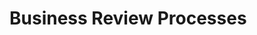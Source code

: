 # Business Review Processes

<!-- The majority of content created for your platform will not be published right away. Most likely, you will need to have your content go through a submission and approval process before the content should be published. Liferay DXP comes out-of-the-box with ready-to-handle review processes for your content.

## Livingstone's Review Processes {#livingstone}

The _Livingstone Hotels & Resorts_ web team has a number of employees that will need to create content across all of their sites:

* The Marketing Team will be constantly working to generate high-quality materials for the hotel group's various marketing campaigns.
* The Design Team will be working hard to create attractive and modern assets to be displayed on many of the hotel websites.
* The Content Creators at _Livingstone Life_ will be generating numerous blog posts and articles every day.

Team leads and Site Administrators need the power to review and request updates on content before it is published to a site. With Liferay's Workflow engine, Josiah can define a workflow definition and be notified when new content is ready to be reviewed.

## Workflow Definitions {#workflow}

Liferay DXP's built-in _Kaleo Workflow Engine_ allows administrators to define and enable business review processes on different resources across the platform. Liferay DXP provides a simple, default workflow definition called the _Single Approver_ workflow. This definition only requires one content reviewer to approve content. The reviewer can approve or reject new content as well as leave notes for updating.

A workflow definition has four key parts:

* *State*: Represents the state of a Workflow (e.g., submitted or approved)
* *Transition*: Determines where the Workflow goes next
* *Task*: Represents an actual task that needs to be fulfilled in the review process
* *Task Assignments*: Determines who will fulfill the Task

<br /><br />

<div class="key-point">
Key Point: <br />
A <strong>workflow</strong> is made up of at least four key components: States, Transitions, Tasks, and Task Assignments.
</div>

Administrators can create and configure which workflow processes are in place at the platform and site level. The high-level platform configuration and definition creation is done by going to `Control Panel → Workflow`. Here, Administrators can set the default workflow processes for every site on the platform.

<br />

<figure>
	<img src="../images/workflow.png" style="max-height:100%;" />
	<figcaption style="font-size: x-small">Fig.1 The default workflow found in the Control Panel</figcaption>
</figure>

<br />

Site-level configuration for workflow can be found by navigating to _`Site Administration → Configuration → Workflow`_. This section allows Site Administrators to choose which resources in a site will have a specific workflow process. If not changed, this section will simply display the default platform processes.

<figure>
	<img src="../images/site-workflow.png" style="max-height:100%;" />
	<figcaption style="font-size: x-small">Fig.2 Site-level workflow configuration</figcaption>
</figure>

<br />

In order to create Workflow Definitions, Administrators can either:

* Write new definitions in XML, and then add the files in the Workflow Definition section
* Use the Kaleo Designer graphical editor to build out the required definitions

<figure>
	<img src="../images/single-approver-xml.png" style="max-height:100%;" />
	<figcaption style="font-size: x-small">Fig.3 The XML file for the Single Approver workflow</figcaption>
</figure>

## Setting Workflow with Folder Restrictions {#folder}

<div class="key-point">
Key Point: <br />
<strong>Folder Restrictions</strong> must be configured in order to use Workflow processes on Web Content and Documents and Media.
</div>

By adding workflow definitions for these resources, Administrators have even more control over the review process. Both Web Content and Document Folders can be configured to use Restrictions, which include the following options:

* Use Restrictions and Workflow of the Parent Folder
* Define Specific Restrictions and Workflow for This Folder
* Default Workflow for This Folder

Restrictions allow administrators to choose specific Document Types or Structures that will be included in the folder in question. Adding a Workflow means that the specified Structures or Document Types will need to go through the Workflow process before being published. This adds a much more fine-grained level of control on what kind of Web Content or Documents need to go through for specific Workflow processes.

For example, an Administrator can create a new folder for HR documents and set the _Single Approver_ workflow on the folder so that all documents added to that folder will go through the Single Approver review process. 

<figure>
	<img src="../images/folder-restrictions.png" style="max-height:100%;" />
	<figcaption style="font-size: x-small">Fig.4 Adding the Single Approver workflow to a Document Folder</figcaption>
</figure>

## Walking Through the Review Process {#walk}

Let's take a look at the default definition again. Administrators can add the _Single Approver_ workflow for all newly-created Web Content. This can be done by:

* Setting the workflow definition for _Web Content Articles_ in _`Control Panel → Workflow → Process Builder → Configuration`_
* Setting the workflow definition for all Structures in the Web Content Home folder in a site

<div class="key-point">
Key Point: <br />
The <strong>Workflow definition</strong> can be set for any Asset type from the Control Panel.
</div>

<figure>
	<img src="../images/web-content-article.png" style="max-height:100%;" />
	<figcaption style="font-size: x-small">Fig.5 Assigning the Workflow definition for all Web Content Structures</figcaption>
</figure>

<br />

When Content Creators submit their content for publication, the articles enter a Review Task for a specific role or user to complete. In this case, the content review task is assigned to the Administrator by default. He or she will be notified of the pending task and can walk through a review of the content. The Administrator will see the notification in his or her user profile in the top right corner of the Liferay UI. The _User_ section contains these three Workflow sections:

* *My Workflow Tasks*: Where reviewers can access their queue of items to review
* *Notifications*: Where users receive notifications that can be set in Workflow Definitions
* *My Submissions*: Where users can see a list of their submissions and the status of a submission

<figure>
	<img src="../images/new-notification.png" style="max-height:30%;" />
	<figcaption style="font-size: x-small">Fig.6 Viewing notifications in the user menu</figcaption>
</figure>

<br />

When the Administrator clicks on the notification, he or she will be taken to his Notifications page, where he or she can go directly to the review dashboard and:

* Preview the content
* Edit the content 
* Add comments before accepting or rejecting the content
* See the activity history for the item in review

<figure>
	<img src="../images/other-options.png" style="max-height:40%;" />
	<figcaption style="font-size: x-small">Fig.7 Options for interacting with Content that is waiting for approval</figcaption>
</figure>

<br />

After reviewing the content, the Administrator can choose to:

* Approve the content, allowing it to be posted to a page
* Reject the content, which sends it back to the writer to update and resubmit
* Reassign the content to another reviewer
* Update the due date for when the review is required

<div class="note">
Note: Since rejecting the article means the original content writer must update and resubmit, this is handled with a Task and Task Assignment.
</div>

<figure>
	<img src="../images/review-options.png" style="max-height:50%;" />
	<figcaption style="font-size: x-small">Fig.8 Information for the reviewer of a submitted Asset</figcaption>
</figure>

<br />

Once the content goes through the update process, or if it's good to go on first submission, the Administrator can approve the content. Once approved, the Asset itself will go from a pending state to an approved state. This is how Liferay knows what is ready to be displayed in the site.

<figure>
	<img src="../images/approved-content.png" style="max-height:40%;" />
	<figcaption style="font-size: x-small">Fig.9 Content that has gone through the review process and been approved</figcaption>
</figure>

<div class="summary">
<h3>Knowledge Check</h3>
<ul>
  <li>_______________________________ allow users to create business review processes for resources in Liferay.</li>
  <li>Workflow definitions have at least four key parts: State, Transition, Task, and _______________________________.</li>
  <li>Workflows can be applied to individual resources from the Control Panel or through folder restrictions for _______________________________ and _______________________________.</li>
</ul>
</div> -->
